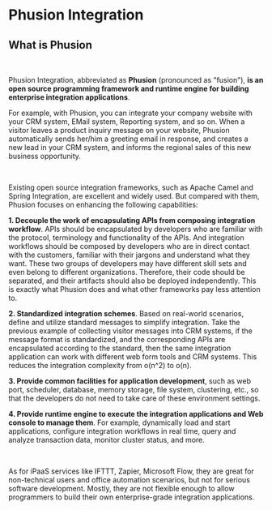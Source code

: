 # Phusion Integration

## What is Phusion

<br/>

Phusion Integration, abbreviated as **Phusion** (pronounced as "fusion"), **is an open source programming framework and runtime engine for building enterprise integration applications**.

For example, with Phusion, you can integrate your company website with your CRM system, EMail system, Reporting system, and so on. When a visitor leaves a product inquiry message on your website, Phusion automatically sends her/him a greeting email in response, and creates a new lead in your CRM system, and informs the regional sales of this new business opportunity.

<br/>

Existing open source integration frameworks, such as Apache Camel and Spring Integration, are excellent and widely used. But compared with them, Phusion focuses on enhancing the following capabilities:

**1. Decouple the work of encapsulating APIs from composing integration workflow**. APIs should be encapsulated by developers who are familiar with the protocol, terminology and functionality of the APIs. And integration workflows should be composed by developers who are in direct contact with the customers, familiar with their jargons and understand what they want. These two groups of developers may have different skill sets and even belong to different organizations. Therefore, their code should be separated, and their artifacts should also be deployed independently. This is exactly what Phusion does and what other frameworks pay less attention to.

**2. Standardized integration schemes**. Based on real-world scenarios, define and utilize standard messages to simplify integration. Take the previous example of collecting visitor messages into CRM systems, if the message format is standardized, and the corresponding APIs are encapsulated according to the standard, then the same integration application can work with different web form tools and CRM systems. This reduces the integration complexity from o(n^2) to o(n).

**3. Provide common facilities for application development**, such as web port, scheduler, database, memory storage, file system, clustering, etc., so that the developers do not need to take care of these environment settings.

**4. Provide runtime engine to execute the integration applications and Web console to manage them**. For example, dynamically load and start applications, configure integration workflows in real time, query and analyze transaction data, monitor cluster status, and more.

<br/>

As for iPaaS services like IFTTT, Zapier, Microsoft Flow, they are great for non-technical users and office automation scenarios, but not for serious software development. Mostly, they are not flexible enough to allow programmers to build their own enterprise-grade integration applications.

<br/>

<!--

## Concepts and Modules



----------

https://www.markdownguide.org/basic-syntax

Express is a lightweight version of Phusion Engine that implements the Phusion API. It is compact, but clustered and battle-tested in real world use cases. The Express Engine also comes with a web service to use and manage the engine.

目前的 iPaaS，要么是面向非技术人员的零代码，要么是面向技术人员的一整套框架。非技术人员搞不定，技术人员用起来效率也很低。
我们主要是面向技术人员，但会最大限度降低技术人员的学习成本。

不同的引擎，相同的组件
开发引擎：用于开发组件的 Mock 环境
单体引擎：一个引擎是一个进程，加载并运行各个组件，启动多进程进行容错
集群引擎：各组件有独立的进程，独立开发和运行，整体采用事件驱动的无服务器架构；各引擎组成集群，各应用、流程可运行在独立的主机进程中

集成流程可以由用户使用脚本直接在系统界面中开发和测试
服务接口封装代码由社区提供、由聚变构建部署。安全性？可靠性？
引擎由聚变平台提供和维护

应用生命周期管理
流程生命周期管理
应用工具包
任务调度
网络通信接口
同步转异步
重试
限流
状态存储
日志与监控
远程管理 API

为应用系统（Application）开发服务接口封装程序，以便在聚变平台中使用这些接口。

关于聚变应用
聚变应用（Application）将一个应用系统对外提供的、将要用于系统集成的服务接口（Endpoint）封装成指定规格的组件，以方便用户在集成流程（Integration）中使用这些接口。聚变应用必须实现 Application 接口。

应用的生命周期：
● 创建（Init）：加载并初始化应用，然后将其置于 stopped 状态；
● 启动（Start）：启动应用使其能执行服务任务，此时处于 running 状态；
● 停止（Stop）：暂停应用，不再执行服务任务，此时回到 stopped 状态；
● 销毁（Destroy）：停止应用，并释放其资源，将其从聚变平台销毁。

应用中服务接口的调用方向可以是：
● 呼入接口（Inbound endpoint）：由聚变平台（即聚变平台上运行的应用）提供服务地址，由外部应用系统调用该地址向聚变平台发送信息。
● 呼出接口（Outbound endpoint）：由聚变平台（即聚变平台上运行的应用）调用外部应用系统的服务，向其发送信息。

聚变平台上的同一个应用可能被多个客户使用，每个客户都以自己的身份来访问这些接口，而这些身份认证、授权策略是由外部应用系统的服务接口规定的。聚变应用须为每个客户维持其身份信息，并根据接口规则来执行相应的认证、授权操作，此称为连接（Connection）。

本文档只介绍如何开发和测试 HTTP 应用，即应用系统中的所有服务接口均采用 HTTP/1.1 协议。

隶属于同一集群的聚变平台提供统一的分布式任务调度服务，可以实现定时、异步任务执行。

同一集群中，相同 ID 的从固定时刻开始的任务将只在集群中某一个聚变节点上执行。如果是从任意时刻开始的周期性任务，由于无法判断这些任务之间在时间上的互斥关系，将不能保证只在一个聚变节点上执行。

隶属于同一集群的聚变平台提供统一的分布式内存键值（Key-Value）数据存储服务。

聚变平台上运行的应用程序都能接收到 Context ctx 参数，从中可以获取到聚变平台的运行引擎（Engine）。通过引擎可以获取到键值存储服务的 KVStorage 对象。

隶属于同一集群的聚变平台提供统一的关系型数据存储服务。为了保证聚变平台的整体性能，仅提供必要的数据操作能力。除了新增、修改、删除等数据操作外，仅支持行（记录）级的简单查询操作，不支持聚合统计等复杂查询。

聚变平台上运行的应用程序都能接收到 Context ctx 参数，从中可以获取到聚变平台的运行引擎（Engine）。通过引擎可以获取到数据存储服务的 DBStorage 对象。

隶属于同一集群的聚变平台提供统一的分布式文件存储服务。支持两类文件：
● 私有文件：不可被外网访问到。
● 公开文件（Public file）：可以通过网址访问到。

聚变平台上运行的应用程序都能接收到 Context ctx 参数，从中可以获取到聚变平台的运行引擎（Engine）。通过引擎可以获取到文件存储服务的 FileStorage 对象。

架构
Engine 引擎、Application 应用、Integration 集成流程、Connection 连接、Client 客户、Transaction 实例；Protocol 场景标准、Template 模板
Express：Engine + Service；P2P、Cloud (serverless)、App Hub、AI Coding
集群（Redis Queue）、定时（Quartz）、V8引擎（ThreadLocal）、数据采集与统计（Context）、内嵌Tomcat、路由、动态加载Jar/JS/Node、BaseApp

To Do
Web UI
组件集市，类似于 Maven 的运作方式
Embedded 模式的引擎、SDK 快速开发 API 或者使用别人的 API
Express, Cloud, P2P/Federated/decenter
Embeddable (premise deployment)
Cloud engine: for semi-trustful application/integration, huge traffic.
PaaS engine: for not trustful application/integration, multi-tenant, huge traffic.
P2P engine: self-trust, connected with ready application (no need to install application).
Express engine: private and trust.
Dev engine: sandbox for develop application and processor.
Other to does: Data schema and remove serialization for each step; New JS engine; Polyglot support.
支持http之外的协议、多语言支持、SDK无API自主接入

管理
集群、应用（数据表）、集成流程（流程设置及配置）、实例（搜索）

开发
https://www.yuque.com/yiting-eh5ph/thfyr2/kssuo7 Java、JavaScript
https://www.apifox.cn/apidoc/shared-384b25d2-03e3-4e8a-a664-5d66db922a89
引擎开发模式、Demo、Java 部署；Java、JavaScript 代码；上传文件
https://github.com/OpenPhusion/xcharge Issue, Clone, Pull Req First

-->